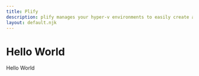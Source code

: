 ```yaml
---
title: Plify
description: plify manages your hyper-v environments to easily create and sychronize development environments across teams
layout: default.njk
---
```

# Hello World

Hello World